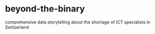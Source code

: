 # beyond-the-binary
comprehensive data storytelling about the shortage of ICT specialists in Switzerland
